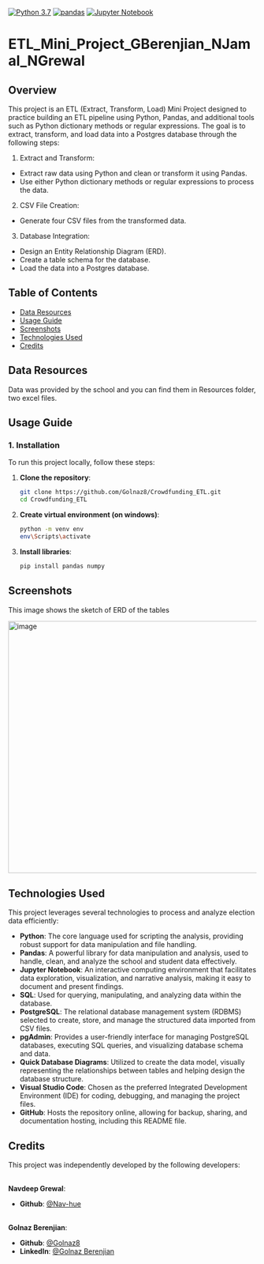[![Python 3.7](https://img.shields.io/badge/python-3.7-blue.svg)](https://www.python.org/downloads/release/python-370/)
[![pandas](https://img.shields.io/badge/pandas-1.3.3-red.svg)](https://pandas.pydata.org/) 
[![Jupyter Notebook](https://img.shields.io/badge/Jupyter_Notebook-6.3.0-brightgreen.svg)](https://jupyter.org/install)



# ETL_Mini_Project_GBerenjian_NJamal_NGrewal


## Overview
This project is an ETL (Extract, Transform, Load) Mini Project designed to practice building an ETL pipeline using Python, Pandas, and additional tools such as Python dictionary methods or regular expressions. The goal is to extract, transform, and load data into a Postgres database through the following steps:

1. Extract and Transform:
- Extract raw data using Python and clean or transform it using Pandas.
- Use either Python dictionary methods or regular expressions to process the data.

2. CSV File Creation:
- Generate four CSV files from the transformed data.

3. Database Integration:
- Design an Entity Relationship Diagram (ERD).
- Create a table schema for the database.
- Load the data into a Postgres database.

## Table of Contents

- [Data Resources](#data-resources)
- [Usage Guide](#usage-guide)
- [Screenshots](#screenshots)
- [Technologies Used](#technologies-used)
- [Credits](#credits)

## Data Resources
Data was provided by the school and you can find them in Resources folder, two excel files.

## Usage Guide

### 1. Installation

To run this project locally, follow these steps:

1. **Clone the repository**:
   ```bash
   git clone https://github.com/Golnaz8/Crowdfunding_ETL.git
   cd Crowdfunding_ETL

2. **Create virtual environment (on windows)**:
    ```bash
    python -m venv env
    env\Scripts\activate

3. **Install libraries**:
    ```bash
    pip install pandas numpy


## Screenshots
This image shows the sketch of  ERD of the tables

<img width="510" alt="image" src="https://github.com/user-attachments/assets/264dfc4b-72c0-441a-8627-e78c79dc3883">

## Technologies Used
This project leverages several technologies to process and analyze election data efficiently:

- **Python**: The core language used for scripting the analysis, providing robust support for data manipulation and file handling.
- **Pandas**: A powerful library for data manipulation and analysis, used to handle, clean, and analyze the school and student data effectively.
- **Jupyter Notebook**: An interactive computing environment that facilitates data exploration, visualization, and narrative analysis, making it easy to document and present findings.
- **SQL**: Used for querying, manipulating, and analyzing data within the database.
- **PostgreSQL**: The relational database management system (RDBMS) selected to create, store, and manage the structured data imported from CSV files.
- **pgAdmin**: Provides a user-friendly interface for managing PostgreSQL databases, executing SQL queries, and visualizing database schema and data.
- **Quick Database Diagrams**: Utilized to create the data model, visually representing the relationships between tables and helping design the database structure.
- **Visual Studio Code**: Chosen as the preferred Integrated Development Environment (IDE) for coding, debugging, and managing the project files.
- **GitHub**: Hosts the repository online, allowing for backup, sharing, and documentation hosting, including this README file.


## Credits

This project was independently developed by the following developers:
<br><br />


**Navdeep Grewal**:

- **Github**: [@Nav-hue](https://github.com/Nav-hue)
  <br><br />

**Golnaz Berenjian**:

- **Github**: [@Golnaz8](https://github.com/Golnaz8)
- **LinkedIn**: [@Golnaz Berenjian](www.linkedin.com/in/golnaz-berenjian)
  <br><br />

